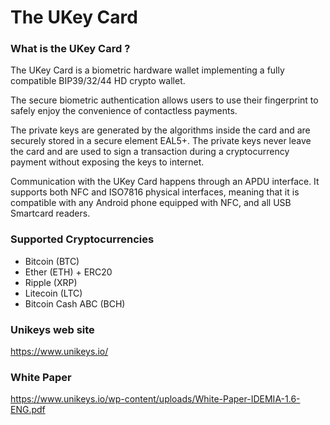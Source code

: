 # The UKey Card

### What is the UKey Card ?
The UKey Card is a biometric hardware wallet implementing a fully compatible BIP39/32/44 HD crypto wallet. 

The secure biometric authentication allows users to use their fingerprint to safely enjoy the convenience of contactless payments.

The private keys are generated by the algorithms inside the card and are securely stored in a secure element EAL5+. The private keys never leave the card and are used to sign a transaction during a cryptocurrency payment without exposing the keys to internet.

Communication with the UKey Card happens through an APDU interface. It supports both NFC and ISO7816 physical interfaces, meaning that it is compatible with any Android phone equipped with NFC, and all USB Smartcard readers.

### Supported Cryptocurrencies
- Bitcoin (BTC)
- Ether (ETH)  +  ERC20
- Ripple (XRP)
- Litecoin (LTC)
- Bitcoin Cash ABC  (BCH)

### Unikeys web site
https://www.unikeys.io/

### White Paper
https://www.unikeys.io/wp-content/uploads/White-Paper-IDEMIA-1.6-ENG.pdf

